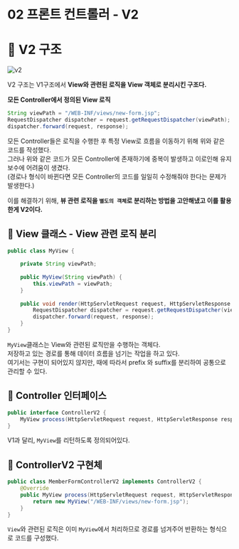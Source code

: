 02 프론트 컨트롤러 - V2   
=======================         
# 📘 V2 구조
![v2](https://user-images.githubusercontent.com/50267433/126652138-455c048f-5377-4c3d-ba19-fb35ab93a5e9.PNG)   

V2 구조는 V1구조에서 **View와 관련된 로직을 View 객체로 분리시킨 구조다.**        

**모든 Controller에서 정의된 View 로직**
```java
String viewPath = "/WEB-INF/views/new-form.jsp";
RequestDispatcher dispatcher = request.getRequestDispatcher(viewPath);
dispatcher.forward(request, response);
```   
모든 Controller들은 로직을 수행한 후 특정 View로 흐름을 이동하기 위해 위와 같은 코드를 작성했다.          
그러나 위와 같은 코드가 모든 Controller에 존재하기에 중복이 발생하고 이로인해 유지보수에 어려움이 생겼다.     
(경로나 형식이 바뀐다면 모든 Controller의 코드를 일일히 수정해줘야 한다는 문제가 발생한다.)                 
    
이를 해결하기 위해, **뷰 관련 로직을 `별도의 객체`로 분리하는 방법을 고안해냈고 이를 활용한게 V2이다.**                 
      
## 📖 View 클래스 - View 관련 로직 분리
```java
public class MyView {
      
    private String viewPath;   
      
    public MyView(String viewPath) {
        this.viewPath = viewPath;
    }
      
    public void render(HttpServletRequest request, HttpServletResponse response) throws ServletException, IOException {
        RequestDispatcher dispatcher = request.getRequestDispatcher(viewPath);
        dispatcher.forward(request, response);
    }
}
```
`MyView`클래스는 View와 관련된 로직만을 수행하는 객체다.             
저장하고 있는 경로를 통해 데이터 흐름을 넘기는 작업을 하고 있다.          
여기서는 구현이 되어있지 않지만, 때에 따라서 prefix 와 suffix를 분리하여 공통으로 관리할 수 있다.      
  
## 📖 Controller 인터페이스  
```java
public interface ControllerV2 {
    MyView process(HttpServletRequest request, HttpServletResponse response) throws ServletException, IOException;
}
```
V1과 달리, `MyView`를 리턴하도록 정의되어있다.   
   
## 📖 ControllerV2 구현체   
```java
public class MemberFormControllerV2 implements ControllerV2 {
    @Override
    public MyView process(HttpServletRequest request, HttpServletResponse response) throws ServletException, IOException {
        return new MyView("/WEB-INF/views/new-form.jsp");
    }
}
```
`View`와 관련된 로직은 이미 `MyView`에서 처리하므로 경로를 넘겨주어 반환하는 형식으로 코드를 구성했다.   








